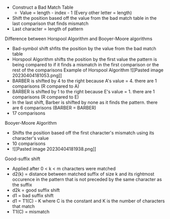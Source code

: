 - Construct a Bad Match Table
	- Value = length - index - 1 (Every other letter = length)
- Shift the position based off the value from the bad match table in the last comparison that finds  mismatch 
- Last character = length of pattern

Difference between Horspool Algorithm and Booyer-Moore algorithms
- Bad-symbol shift  shfits the position by the value from the bad match table 
- Horspool Algorithm shifts the position by the first value the pattern is being compared to if it finds a mismatch in the first comparison or the rest of the comparisons
Example of Horspool Algorithm
![[Pasted image 20230404181053.png]] 
- BARBER is shifted by 4 to the right because A's value = 4. there are 1 comparisons (R compared to A)
- BARBER is shifted by 1 to the right because E's value = 1. there are 1 comparisons (R compared to E)
- In the last shift, Barber is shifted by none as it finds the pattern. there are 6 comparisons (BARBER = BARBER)
- 17 comparisons

Booyer-Moore Algorithm
- Shifts the position based off the first character's mismatch using its character's value
- 10 comparisons
- ![[Pasted image 20230404181938.png]]


Good-suffix shift
- Applied after 0  < k < m characters were matched
- d2(k) = distance between matched suffix of size k and its rightmost occurence in the pattern that is not preceded by the same character as the suffix  
- d2k = good suffix shift
- d1 = bad suffix shift 
- d1 = T1(C) - K   where C is the constant and K is the number of characters that match
- T1(C) = mismatch